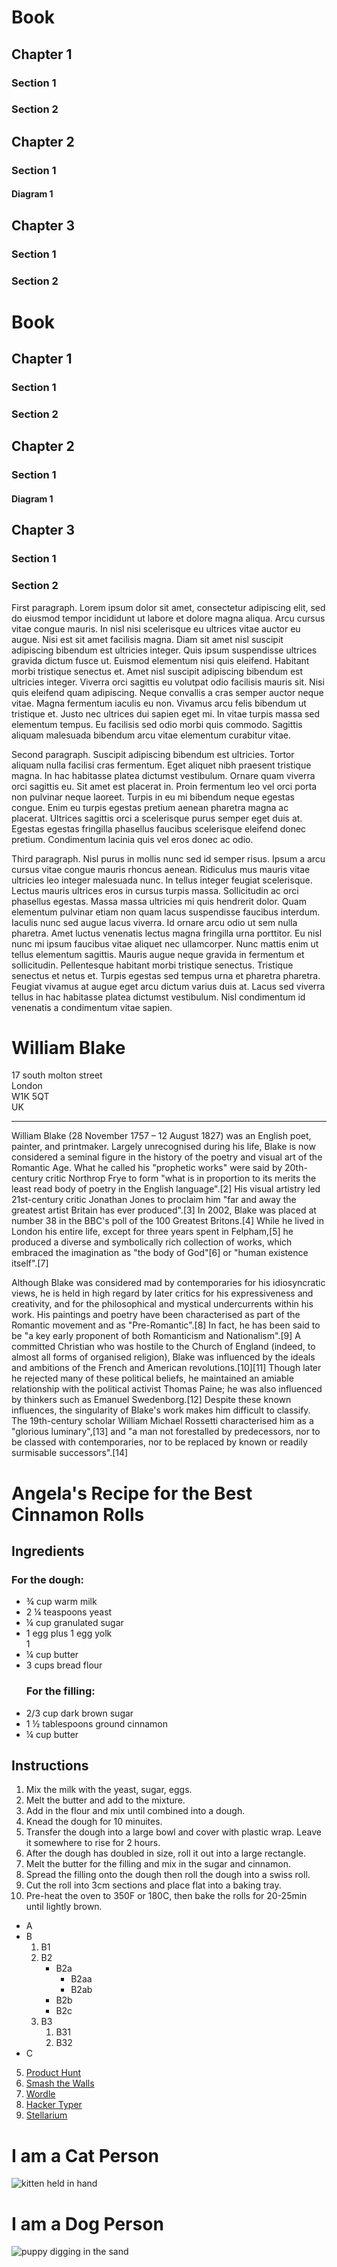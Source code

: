 <h1>Book</h1>
  <h2> Chapter 1</h2>
    <h3>Section 1</h3>
    <h3>Section 2</h3>
  <h2> Chapter 2</h2> 
    <h3>Section 1</h3>
      <h4>Diagram 1</h4>
      <h2> Chapter 3</h2>
    <h3>Section 1</h3>
    <h3>Section 2</h3>




    
<h1>Book</h1>
<h2>Chapter 1</h2>
<h3>Section 1</h3>
<h3>Section 2</h3>
<h2>Chapter 2</h2>
<h3>Section 1</h3>
<h4>Diagram 1</h4>
<h2>Chapter 3</h2>
<h3>Section 1</h3>
<h3>Section 2</h3>

<p>First paragraph. Lorem ipsum dolor sit amet, consectetur adipiscing elit, sed do eiusmod tempor incididunt ut labore et dolore magna
    aliqua. Arcu cursus vitae congue mauris. In nisl nisi scelerisque eu ultrices vitae auctor eu augue. Nisi est sit amet
    facilisis magna. Diam sit amet nisl suscipit adipiscing bibendum est ultricies integer. Quis ipsum suspendisse ultrices
    gravida dictum fusce ut. Euismod elementum nisi quis eleifend. Habitant morbi tristique senectus et. Amet nisl suscipit
    adipiscing bibendum est ultricies integer. Viverra orci sagittis eu volutpat odio facilisis mauris sit. Nisi quis
    eleifend quam adipiscing. Neque convallis a cras semper auctor neque vitae. Magna fermentum iaculis eu non. Vivamus arcu
    felis bibendum ut tristique et. Justo nec ultrices dui sapien eget mi. In vitae turpis massa sed elementum tempus. Eu
    facilisis sed odio morbi quis commodo. Sagittis aliquam malesuada bibendum arcu vitae elementum curabitur vitae.</p>

<p>Second paragraph. Suscipit adipiscing bibendum est ultricies. Tortor aliquam nulla facilisi cras fermentum. Eget aliquet nibh praesent
    tristique magna. In hac habitasse platea dictumst vestibulum. Ornare quam viverra orci sagittis eu. Sit amet est
    placerat in. Proin fermentum leo vel orci porta non pulvinar neque laoreet. Turpis in eu mi bibendum neque egestas
    congue. Enim eu turpis egestas pretium aenean pharetra magna ac placerat. Ultrices sagittis orci a scelerisque purus
    semper eget duis at. Egestas egestas fringilla phasellus faucibus scelerisque eleifend donec pretium. Condimentum
    lacinia quis vel eros donec ac odio.</p>
<p>Third paragraph. Nisl purus in mollis nunc sed id semper risus. Ipsum a arcu cursus vitae congue mauris rhoncus aenean. Ridiculus mus
    mauris vitae ultricies leo integer malesuada nunc. In tellus integer feugiat scelerisque. Lectus mauris ultrices eros in
    cursus turpis massa. Sollicitudin ac orci phasellus egestas. Massa massa ultricies mi quis hendrerit dolor. Quam
    elementum pulvinar etiam non quam lacus suspendisse faucibus interdum. Iaculis nunc sed augue lacus viverra. Id ornare
    arcu odio ut sem nulla pharetra. Amet luctus venenatis lectus magna fringilla urna porttitor. Eu nisl nunc mi ipsum
    faucibus vitae aliquet nec ullamcorper. Nunc mattis enim ut tellus elementum sagittis. Mauris augue neque gravida in
    fermentum et sollicitudin. Pellentesque habitant morbi tristique senectus. Tristique senectus et netus et. Turpis
    egestas sed tempus urna et pharetra pharetra. Feugiat vivamus at augue eget arcu dictum varius duis at. Lacus sed
    viverra tellus in hac habitasse platea dictumst vestibulum. Nisl condimentum id venenatis a condimentum vitae sapien.</p>

<h1>William Blake</h1> 
<p>
    17 south molton street<br />
    London<br />
    W1K 5QT<br />
    UK <br />
</p>

<hr />
<p> 
    William Blake (28 November 1757 – 12 August 1827) was an English poet, painter, and printmaker. Largely unrecognised
    during his life, Blake is now considered a seminal figure in the history of the poetry and visual art of the Romantic
    Age. What he called his "prophetic works" were said by 20th-century critic Northrop Frye to form "what is in proportion
    to its merits the least read body of poetry in the English language".[2] His visual artistry led 21st-century critic
    Jonathan Jones to proclaim him "far and away the greatest artist Britain has ever produced".[3] In 2002, Blake was
    placed at number 38 in the BBC's poll of the 100 Greatest Britons.[4] While he lived in London his entire life, except
    for three years spent in Felpham,[5] he produced a diverse and symbolically rich collection of works, which embraced the
    imagination as "the body of God"[6] or "human existence itself".[7]
</p>

<P>
    Although Blake was considered mad by contemporaries for his idiosyncratic views, he is held in high regard by later
    critics for his expressiveness and creativity, and for the philosophical and mystical undercurrents within his work. His
    paintings and poetry have been characterised as part of the Romantic movement and as "Pre-Romantic".[8] In fact, he has
    been said to be "a key early proponent of both Romanticism and Nationalism".[9] A committed Christian who was hostile to
    the Church of England (indeed, to almost all forms of organised religion), Blake was influenced by the ideals and
    ambitions of the French and American revolutions.[10][11] Though later he rejected many of these political beliefs, he
    maintained an amiable relationship with the political activist Thomas Paine; he was also influenced by thinkers such as
    Emanuel Swedenborg.[12] Despite these known influences, the singularity of Blake's work makes him difficult to classify.
    The 19th-century scholar William Michael Rossetti characterised him as a "glorious luminary",[13] and "a man not
    forestalled by predecessors, nor to be classed with contemporaries, nor to be replaced by known or readily surmisable
    successors".[14]
</P>


<h1>Angela's Recipe for the Best Cinnamon Rolls</h1>

<h2>Ingredients</h2>

<h3>For the dough:</h3>
<ul>
<li>¾ cup warm milk</li>
<li>2 ¼ teaspoons yeast</li>
<li>¼ cup granulated sugar</li>
<li>1 egg plus 1 egg yolk</li>1 
<li>¼ cup butter</li>
<li>3 cups bread flour</li>
</ul>
<ul>
<h3>For the filling:</h3>
<li>2/3 cup dark brown sugar</li> 
<li>1 ½ tablespoons ground cinnamon</li>
<li>¼ cup butter</li>
</ul>
<h2>Instructions</h2>
<ol>
<li>Mix the milk with the yeast, sugar, eggs.</li>
<li>Melt the butter and add to the mixture.</li>
<li>Add in the flour and mix until combined into a dough.</li>
<li>Knead the dough for 10 minuites.</li> 
<li>Transfer the dough into a large bowl and cover with plastic wrap. Leave it somewhere to rise for 2 hours.</li>
<li>After the dough has doubled in size, roll it out into a large rectangle. </li>
<li>Melt the butter for the filling and mix in the sugar and cinnamon.</li>
<li>Spread the filling onto the dough then roll the dough into a swiss roll.</li>
<li>Cut the roll into 3cm sections and place flat into a baking tray.</li>
<li>Pre-heat the oven to 350F or 180C, then bake the rolls for 20-25min until lightly brown. </li>
</ol>


<ul>
    <li>A</li>
    <li>
      B
      <ol>
        <li>B1</li>
        <li>B2
          <ul>
            <li>B2a
              <ul>
                <li>B2aa</li>
                <li>B2ab</li>
              </ul>
            </li>
            <li>B2b</li>
            <li>B2c</li>
          </ul>
        </li>
        <li>B3
          <ol>
            <li>B31</li>
            <li>B32</li>
          </ol>
        </li>
      </ol>
    </li>
    <li>C</li>
  </ul>

<ol start="5">
    <li><a href="https://www.producthunt.com/">Product Hunt</a></li>
    <li><a href="https://smashthewalls.com/">Smash the Walls</a></li>
    <li><a href="https://www.nytimes.com/games/wordle">Wordle</a></li>
    <li><a href="https://hackertyper.com/">Hacker Typer</a></li>
    <li><a href="https://stellarium-web.org/">Stellarium</a></li>
  </ol>





<h1>I am a Cat Person</h1>
<img src="https://raw.githubusercontent.com/appbrewery/webdev/main/kitten.jpeg" alt="kitten held in hand" />



<!-- Puppy image URL -->
<h1>I am a Dog Person</h1>
<img src="https://raw.githubusercontent.com/appbrewery/webdev/main/puppy.gif" alt="puppy digging in the sand" />
